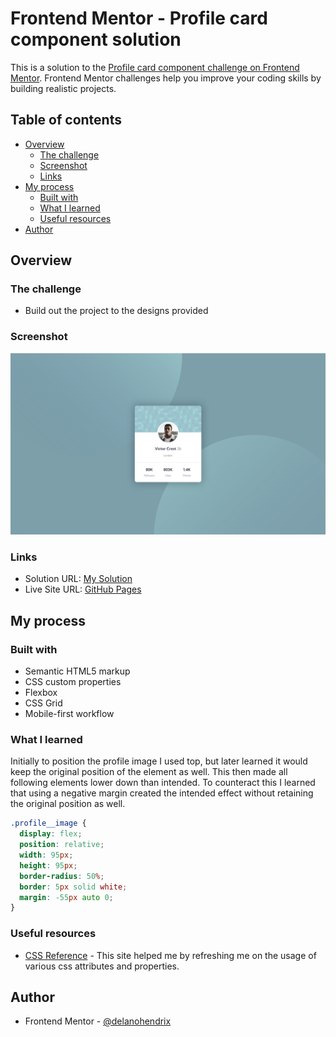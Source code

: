 # Frontend Mentor - Profile card component solution

This is a solution to the [Profile card component challenge on Frontend Mentor](https://www.frontendmentor.io/challenges/profile-card-component-cfArpWshJ). Frontend Mentor challenges help you improve your coding skills by building realistic projects.

## Table of contents

- [Overview](#overview)
  - [The challenge](#the-challenge)
  - [Screenshot](#screenshot)
  - [Links](#links)
- [My process](#my-process)
  - [Built with](#built-with)
  - [What I learned](#what-i-learned)
  - [Useful resources](#useful-resources)
- [Author](#author)

## Overview

### The challenge

- Build out the project to the designs provided

### Screenshot

![Screenshot](/screenshot.png)

### Links

- Solution URL: [My Solution](https://www.frontendmentor.io/solutions/profile-card-component-hunbAHRErw)
- Live Site URL: [GitHub Pages](https://delanohendrix.github.io/Profile-Card-Component/)

## My process

### Built with

- Semantic HTML5 markup
- CSS custom properties
- Flexbox
- CSS Grid
- Mobile-first workflow

### What I learned

Initially to position the profile image I used top, but later learned it would keep the original position of the element as well. This then made all following elements lower down than intended. To counteract this I learned that using a negative margin created the intended effect without retaining the original position as well.

```css
.profile__image {
  display: flex;
  position: relative;
  width: 95px;
  height: 95px;
  border-radius: 50%;
  border: 5px solid white;
  margin: -55px auto 0;
}
```

### Useful resources

- [CSS Reference](https://cssreference.io/) - This site helped me by refreshing me on the usage of various css attributes and properties.

## Author

- Frontend Mentor - [@delanohendrix](https://www.frontendmentor.io/profile/delanohendrix)
